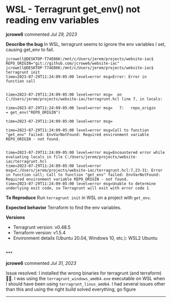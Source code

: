 # WSL - Terragrunt get_env() not reading env variables

**jcrowe6** commented *Jul 29, 2023*

**Describe the bug**
In WSL, terragrunt seems to ignore the env variables I set, causing get_env to fail.

```
jcrowell@DESKTOP-T74E86K:/mnt/c/Users/jerem/projects/website-iac$ REPO_ORIGIN="git://github.com/jcrowe6/website-iac"
jcrowell@DESKTOP-T74E86K:/mnt/c/Users/jerem/projects/website-iac$ terragrunt init
time=2023-07-29T11:24:09-05:00 level=error msg=Error: Error in function call


time=2023-07-29T11:24:09-05:00 level=error msg=  on C:/Users/jerem/projects/website-iac/terragrunt.hcl line 7, in locals:

time=2023-07-29T11:24:09-05:00 level=error msg=   7:   repo_origin       = get_env("REPO_ORIGIN")

time=2023-07-29T11:24:09-05:00 level=error msg=

time=2023-07-29T11:24:09-05:00 level=error msg=Call to function "get_env" failed: EnvVarNotFound: Required environment variable REPO_ORIGIN - not found.


time=2023-07-29T11:24:09-05:00 level=error msg=Encountered error while evaluating locals in file C:/Users/jerem/projects/website-iac/terragrunt.hcl
time=2023-07-29T11:24:09-05:00 level=error msg=C:/Users/jerem/projects/website-iac/terragrunt.hcl:7,23-31: Error in function call; Call to function "get_env" failed: EnvVarNotFound: Required environment variable REPO_ORIGIN - not found.
time=2023-07-29T11:24:09-05:00 level=error msg=Unable to determine underlying exit code, so Terragrunt will exit with error code 1
```

**To Reproduce**
Run `terragrunt init` in WSL on a project with `get_env`.

**Expected behavior**
Terraform to find the env variables.

**Versions**
- Terragrunt version: v0.48.5
- Terraform version: v1.5.4
- Environment details (Ubuntu 20.04, Windows 10, etc.): WSL2 Ubuntu

<br />
***


**jcrowe6** commented *Jul 31, 2023*

Issue resolved: I installed the wrong binaries for terragrunt (and terraform) 🤦‍♂️. I was using the `terragrunt_windows_amd64.exe` executable on WSL when I should have been using `terragrunt_linux_amd64`. I had several issues other than this and using the right build solved everything, go figure
***

